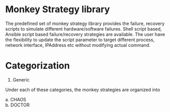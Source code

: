 # Monkey Strategy library 

The predefined set of monkey strategy library provides the failure, recovery scripts to simulate different hardware/software failures. Shell script based, Ansible script based failure/recovery strategies are available. The user have the flexibility to update the script parameter to target different process, network interface, IPAddress etc without modifying actual command.   
	
# Categorization	

1. Generic  

Under each of these categories, the monkey strategies are organized into

a. CHAOS  
b. DOCTOR  